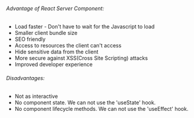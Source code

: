 ###### Advantage of React Server Component:

- Load faster - Don't have to wait for the Javascript to load
- Smaller client bundle size
- SEO friendly
- Access to resources the client can't access
- Hide sensitive data from the client
- More secure against XSS(Cross Site Scripting) attacks
- Improved developer experience

###### Disadvantages: 

- Not as interactive
- No component state. We can not use the 'useState' hook.
- No component lifecycle methods. We can not use the 'useEffect' hook. 